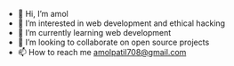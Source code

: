 - 👋 Hi, I’m amol
- 👀 I’m interested in web development and ethical hacking
- 🌱 I’m currently learning web development
- 💞️ I’m looking to collaborate on open source projects
- 📫 How to reach me amolpatil708@gmail.com
